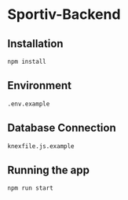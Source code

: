 # Sportiv-Backend

## Installation

    npm install

## Environment

    .env.example

## Database Connection

    knexfile.js.example

## Running the app

    npm run start